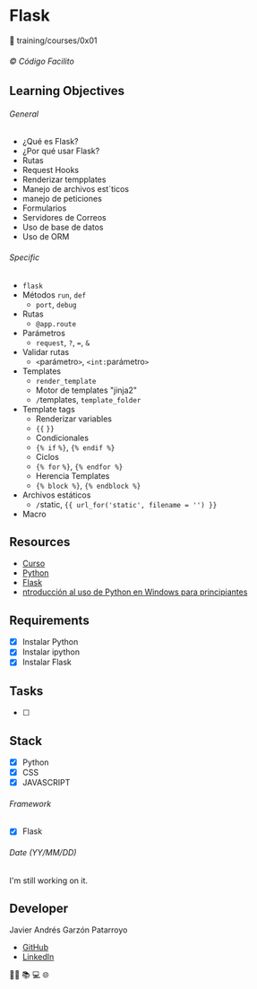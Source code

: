 # Flask
:open_file_folder: training/courses/0x01

###### :copyright: Código Facilito

## Learning Objectives
###### General
* ¿Qué es Flask?
* ¿Por qué usar Flask?
* Rutas
* Request Hooks
* Renderizar tempplates
* Manejo de archivos est´ticos
* manejo de peticiones
* Formularios
* Servidores de Correos
* Uso de base de datos
* Uso de ORM
###### Specific
* ```flask```
* Métodos ```run```, ```def```
  - ```port```, ```debug```
* Rutas
  - ```@app.route```
* Parámetros
  - ```request```, ```?```, ```=```, ```&```
* Validar rutas
  - ```<```parámetro```>```, ```<int:```parámetro```>```
* Templates
  - ```render_template```
  - Motor de templates "jinja2"
  - ```/```templates, ```template_folder```
* Template tags
  - Renderizar variables
  - ```{{```  ```}}```
  - Condicionales
  - ```{% if```  ```%}```, ```{% endif %}```
  - Ciclos
  - ```{% for```  ```%}```, ```{% endfor %}```
  - Herencia Templates
  - ```{% block %}```, ```{% endblock %}```
* Archivos estáticos
  - ```/```static, ```{{ url_for('static', filename = '') }}```
* Macro

## Resources
* [Curso](https://www.youtube.com/playlist?list=PLagErt3C7iltAydvN6SgCVKsOH4xQQKsk)
* [Python](https://www.python.org/)
* [Flask](https://flask.palletsprojects.com)
* [ntroducción al uso de Python en Windows para principiantes](https://docs.microsoft.com/es-es/windows/python/beginners)

## Requirements
* [x] Instalar Python
* [x] Instalar ipython
* [x] Instalar Flask

## Tasks
* [ ] 

## Stack
* [x] Python
* [x] CSS
* [x] JAVASCRIPT
###### Framework
* [x] Flask

###### Date (YY/MM/DD)
I'm still working on it.

## Developer
Javier Andrés Garzón Patarroyo
- [GitHub](https://github.com/javierandresgp)
- [LinkedIn](https://www.linkedin.com/in/javierandresgp/)

:man_technologist: :books: :computer: :globe_with_meridians: